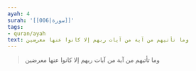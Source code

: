 ```yaml
---
ayah: 4
surah: '[[006|سورة]]'
tags:
- quran/ayah
text: وما تأتيهم من آية من آيات ربهم إلا كانوا عنها معرضين
---
```

> وما تأتيهم من آية من آيات ربهم إلا كانوا عنها معرضين
